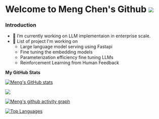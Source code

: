 # Welcome to Meng Chen's Github <a href="https://www.github.com/biomchen" target="_blank" rel="noreferrer"><img src="https://img.shields.io/github/followers/keyoumao?logo=github&style=for-the-badge&color=3382ed&labelColor=1c1917" /></a>

### Introduction
* 🔭 I’m currently working on LLM implementaion in enterprise scale.
* 🧠 List of project I'm working on
  * Large language model serving using Fastapi
  * Fine tuning the embedding models
  * Parameterization efficiency fine tuning LLMs
  * Reinforcement Learning from Human Feedback 



<b>My GitHub Stats</b>

<a href="http://www.github.com/biomchen"><img src="https://github-readme-stats.vercel.app/api?username=biomchen&show_icons=true&hide=&count_private=true&title_color=3382ed&text_color=ffffff&icon_color=facc15&bg_color=1c1917&hide_border=true&show_icons=true" alt="Meng's GitHub stats" /></a>

<a href="http://www.github.com/biomchen"><img src="https://github-readme-streak-stats.herokuapp.com/?user=biomchen&stroke=ffffff&background=1c1917&ring=3382ed&fire=3382ed&currStreakNum=ffffff&currStreakLabel=3382ed&sideNums=ffffff&sideLabels=ffffff&dates=ffffff&hide_border=true" /></a>

[![Meng's github activity graph](https://github-readme-activity-graph.vercel.app/graph?username=biomchen&theme=github)](https://github.com/biomchen/github-readme-activity-graph)

<a href="https://github.com/biomchen" align="left"><img src="https://github-readme-stats.vercel.app/api/top-langs/?username=biomchen&langs_count=10&title_color=3382ed&text_color=ffffff&icon_color=facc15&bg_color=1c1917&hide_border=true&locale=en&custom_title=Top%20%Languages" alt="Top Languages" /></a>

